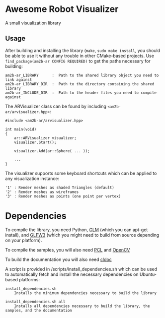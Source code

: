 # Awesome Robot Visualizer

A small visualization library

## Usage

After building and installing the library (`make`, `sudo make install`, you should be able to use it without any trouble in other CMake-based projects. Use `find_package(am2b-ar CONFIG REQUIRED)` to get the paths necessary for building:

    am2b-ar_LIBRARY      :  Path to the shared library object you need to link against
    am2b-ar_LIBRARY_DIR  :  Path to the directory containing the shared library
    am2b-ar_INCLUDE_DIR  :  Path to the header files you need to compile against

The ARVisualizer class can be found by including `<am2b-ar/arvisualizer.hpp>`:

    #include <am2b-ar/arvisualizer.hpp>
    
    int main(void)
    {
        ar::ARVisualizer visualizer;
        visualizer.Start();
        
        visualizer.Add(ar::Sphere( ... ));
        
        ...
    }

The visualizer supports some keyboard shortcuts which can be applied to any visualization instance:

    '1' : Render meshes as shaded Triangles (default)
    '2' : Render meshes as wireframes
    '3' : Render meshes as points (one point per vertex)

# Dependencies

To compile the library, you need Python, [GLM](http://glm.g-truc.net/) (which you can apt-get install), and [GLFW3](http://www.glfw.org/) (which you might need to build from source depending on your platform).

To compile the samples, you will also need [PCL](http://pointclouds.org/) and [OpenCV](http://opencv.org/)

To build the documentation you will also need [cldoc](https://jessevdk.github.io/cldoc/)

A script is provided in /scripts/install_dependencies.sh which can be used to automatically fetch and install the necessary dependencies on Ubuntu-based platforms:

    install_dependencies.sh
        Installs the minimum dependencies necessary to build the library
    
    install_dependencies.sh all
        Installs all dependencies necessary to build the library, the samples, and the documentation


